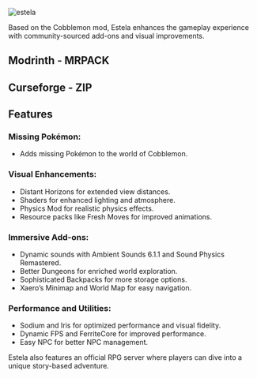 
![estela](https://github.com/user-attachments/assets/e8ff9f0a-b439-4db0-b43d-f499caa587fd)

Based on the Cobblemon mod, Estela enhances the gameplay experience with community-sourced add-ons and visual improvements.

## Modrinth - MRPACK
## Curseforge - ZIP



## Features

### Missing Pokémon:

- Adds missing Pokémon to the world of Cobblemon.

### Visual Enhancements:

- Distant Horizons for extended view distances.
- Shaders for enhanced lighting and atmosphere.
- Physics Mod for realistic physics effects.
- Resource packs like Fresh Moves for improved animations.

### Immersive Add-ons:

- Dynamic sounds with Ambient Sounds 6.1.1 and Sound Physics Remastered.
- Better Dungeons for enriched world exploration.
- Sophisticated Backpacks for more storage options.
- Xaero’s Minimap and World Map for easy navigation.

### Performance and Utilities:

- Sodium and Iris for optimized performance and visual fidelity.
- Dynamic FPS and FerriteCore for improved performance.
- Easy NPC for better NPC management.

Estela also features an official RPG server where players can dive into a unique story-based adventure.
